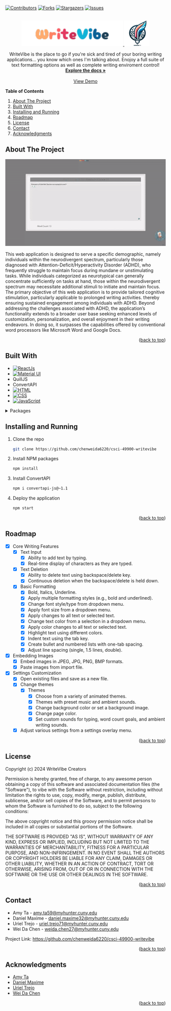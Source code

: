 <!-- Improved compatibility of back to top link: See: https://github.com/othneildrew/Best-README-Template/pull/73 -->
<!-- 
*** Markdown "reference style" links for readability: https://www.markdownguide.org/basic-syntax/#reference-style-links
*** Open-source, real-time, in-browser Markdown editor: https://stackedit.io/
 -->

<a name="readme-top"></a>

<!-- Project Shields -->
[![Contributors][contributors-shield]][contributors-url]
[![Forks][forks-shield]][forks-url]
[![Stargazers][stars-shield]][stars-url]
[![Issues][issues-shield]][issues-url]


<!-- PROJECT LOGO -->
<br />
<div align="center">
  <a href="https://github.com/chenweida6220/csci-49900-writevibe">
    <img src="public/images/WriteVibe.png" alt="Logo" width="auto" height="80">
    <img src="public/images/icon.png" alt="Logo" width="80" height="80">
  </a>

  <p align="center">
    WriteVibe is the place to go if you're sick and tired of your boring writing applications... you know which ones I'm talking about. Enojoy a full suite of text formatting options as well as complete writing enviroment control!
    <br />
    <a href="https://github.com/chenweida6220/csci-49900-the-most-fun-writing-app"><strong>Explore the docs »</strong></a>
    <br />
    <br />
    <a href="https://github.com/chenweida6220/csci-49900-writevibe">View Demo</a>
  </p>
</div>



<!-- TABLE OF CONTENTS -->
**Table of Contents**
1. [About The Project](#about-the-project)
2. [Built With](#built-with)
3. [Installing and Running](#installing-and-running)
4. [Roadmap](#roadmap)
5. [License](#license)
6. [Contact](#contact)
7. [Acknowledgments](#acknowledgments)



<!-- ABOUT THE PROJECT -->
## About The Project
![WriteVibe Demo](public/images/CapstoneDemo_trimmed.gif)

This web application is designed to serve a specific demographic, namely individuals within the neurodivergent spectrum, particularly those diagnosed with Attention-Deficit/Hyperactivity Disorder (ADHD), who frequently struggle to maintain focus during mundane or unstimulating tasks. While individuals categorized as neurotypical can generally concentrate sufficiently on tasks at hand, those within the neurodivergent spectrum may necessitate additional stimuli to initiate and maintain focus. The primary objective of this web application is to provide tailored cognitive stimulation, particularly applicable to prolonged writing activities. thereby ensuring sustained engagement among individuals with ADHD. Beyond addressing the challenges associated with ADHD, the application’s functionality extends to a broader user base seeking enhanced levels of customization, personalization, and overall enjoyment in their writing endeavors. In doing so, it surpasses the capabilities offered by conventional word processors like Microsoft Word and Google Docs.

<p align="right">(<a href="#readme-top">back to top</a>)</p>

## Built With
* [![ReactJs][React.dev]](https://react.dev/)
* [![Material UI][Material UI]](https://shields.io/badge/materialui-white?logo=mui&style=for-the-badge)
* QuillJS
* ConvertAPI
* [![HTML][HTML]](https://img.shields.io/badge/HTML-3c3434?logo=html5)
* [![CSS][CSS]](https://img.shields.io/badge/CSS-3c3434?logo=css3)
* [![JavaScript][JavaScript]](https://img.shields.io/badge/JavaScript-3c3434?logo=javascript)

<details>
<summary>Packages</summary>
    <ol>
        <li>@mui/icons-material: ^5.15.14</a></li>
        <li>@mui/material: ^5.15.13</a></li>
        <li>@testing-library/jest-dom: ^5.17.0</a></li>
        <li>@testing-library/react: ^13.4.0</a></li>
        <li>@testing-library/user-event: ^13.5.0</a></li>
        <li>convertapi-js: ~1.1</a></li>
        <li>file-saver: ^2.0.5</a></li>
        <li>notistack: ^3.0.1</a></li>
        <li>path-browserify: ^1.0.1</a></li>
        <li>quill-to-pdf: ^1.0.7</a></li>
        <li>quill-to-word: ^1.3.0</a></li>
        <li>react: ^18.2.0</a></li>
        <li>react-confetti-explosion: ^2.1.2</a></li>
        <li>react-dom: ^18.2.0</a></li>
        <li>react-full-screen: ^1.1.1</a></li>
        <li>react-quill: ^2.0.012</a></li>
    </ol>

</details>


<!-- GETTING STARTED -->
## Installing and Running

1. Clone the repo
   ```sh
   git clone https://github.com/chenweida6220/csci-49900-writevibe
   ```
2. Install NPM packages
   ```sh
   npm install
   ```
3. Install ConvertAPI
    ```sh
   npm i convertapi-js@~1.1
   ```
4. Deploy the application
    ```sh
   npm start
   ```

<p align="right">(<a href="#readme-top">back to top</a>)</p>


<!-- ROADMAP -->
## Roadmap

- [x] Core Writing Features
    - [x] Text Input
        - [x] Ability to add text by typing.
        - [x] Real-time display of characters as they are typed.
    - [x] Text Deletion
        - [x] Ability to delete text using backspace/delete key.
        - [x] Continuous deletion when the backspace/delete is held down.
    - [x] Basic Formatting
        - [x] Bold, Italics, Underline.
        - [x] Apply multiple formatting styles (e.g., bold and underlined).
        - [x] Change font style/type from dropdown menu.
        - [x] Apply font size from a dropdown menu.
        - [x] Apply changes to all text or selected text.
        - [x] Change text color from a selection in a dropdown menu.
        - [x] Apply color changes to all text or selected text.
        - [x] Highlight text using different colors.
        - [x] Indent text using the tab key.
        - [x] Create bullet and numbered lists with one-tab spacing.
        - [x] Adjust line spacing (single, 1.5 lines, double).
- [x] Embedding Images
    - [x] Embed images in JPEG, JPG, PNG, BMP formats.
    - [x] Paste images from import file.
- [x] Settings Customization
    - [x] Open existing files and save as a new file.
    - [x] Change themes
        - [x] Themes
            - [x] Choose from a variety of animated themes.
            - [x] Themes with preset music and ambient sounds.
            - [x] Change background color or set a background image.
            - [x] Change page color.
            - [x] Set custom sounds for typing, word count goals, and ambient writing sounds.
    - [x] Adjust various settings from a settings overlay menu.

<p align="right">(<a href="#readme-top">back to top</a>)</p>



<!-- LICENSE -->
## License

Copyright (c) 2024 WriteVibe Creators

Permission is hereby granted, free of charge, to any awesome person obtaining a copy
of this software and associated documentation files (the "Software"), to vibe with
the Software without restriction, including without limitation the rights to use,
copy, modify, merge, publish, distribute, sublicense, and/or sell copies of the Software,
and to permit persons to whom the Software is furnished to do so, subject to the following conditions:

The above copyright notice and this groovy permission notice shall be included in all
copies or substantial portions of the Software.

THE SOFTWARE IS PROVIDED "AS IS", WITHOUT WARRANTY OF ANY KIND, EXPRESS OR IMPLIED,
INCLUDING BUT NOT LIMITED TO THE WARRANTIES OF MERCHANTABILITY, FITNESS FOR A PARTICULAR PURPOSE,
AND NON-INFRINGEMENT. IN NO EVENT SHALL THE AUTHORS OR COPYRIGHT HOLDERS BE LIABLE FOR ANY CLAIM,
DAMAGES OR OTHER LIABILITY, WHETHER IN AN ACTION OF CONTRACT, TORT OR OTHERWISE, ARISING FROM,
OUT OF OR IN CONNECTION WITH THE SOFTWARE OR THE USE OR OTHER DEALINGS IN THE SOFTWARE.

<p align="right">(<a href="#readme-top">back to top</a>)</p>



<!-- CONTACT -->
## Contact

* Amy Ta - <amy.ta59@myhunter.cuny.edu>
* Daniel Maxime - <daniel.maxime32@myhunter.cuny.edu>
* Uriel Trejo - <uriel.trejo71@myhunter.cuny.edu>
* Wei Da Chen - <weida.chen27@myhunter.cuny.edu>

Project Link: https://github.com/chenweida6220/csci-49900-writevibe

<p align="right">(<a href="#readme-top">back to top</a>)</p>



<!-- ACKNOWLEDGMENTS -->
## Acknowledgments

* [Amy Ta](https://github.com/redfumo)
* [Daniel Maxime](https://github.com/Danmaxime)
* [Uriel Trejo](https://github.com/Utrejo1125)
* [Wei Da Chen](https://github.com/chenweida6220)

<p align="right">(<a href="#readme-top">back to top</a>)</p>



<!-- MARKDOWN LINKS & IMAGES -->
<!-- https://www.markdownguide.org/basic-syntax/#reference-style-links -->
[contributors-shield]: https://img.shields.io/github/contributors/chenweida6220/csci-49900-the-most-fun-writing-app.svg?style=for-the-badge
[contributors-url]: https://github.com/chenweida6220/csci-49900-the-most-fun-writing-app/graphs/contributors
[forks-shield]: https://img.shields.io/github/forks/chenweida6220/csci-49900-the-most-fun-writing-app.svg?style=for-the-badge
[forks-url]: https://github.com/chenweida6220/csci-49900-the-most-fun-writing-app/network/members
[stars-shield]: https://img.shields.io/github/stars/chenweida6220/csci-49900-the-most-fun-writing-app.svg?style=for-the-badge
[stars-url]: https://github.com/chenweida6220/csci-49900-the-most-fun-writing-app/stargazers
[issues-shield]: https://img.shields.io/github/issues/chenweida6220/csci-49900-the-most-fun-writing-app.svg?style=for-the-badge
[issues-url]: https://github.com/chenweida6220/csci-49900-the-most-fun-writing-app/issues

[React.dev]: https://shields.io/badge/react-black?logo=react&style=for-the-badge
[Quill.js]: https://shields.io/badge/quilljs-grey?logo=javascript&style=for-the-badge
[Material UI]: https://shields.io/badge/materialui-white?logo=mui&style=for-the-badge
[HTML]: https://img.shields.io/badge/HTML-3c3434?logo=html5
[CSS]: https://img.shields.io/badge/CSS-3c3434?logo=css3
[JavaScript]: https://img.shields.io/badge/JavaScript-3c3434?logo=javascript
